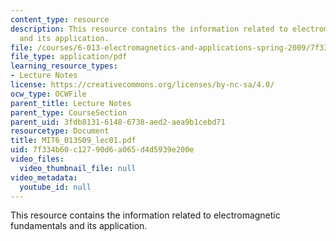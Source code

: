 ```yaml
---
content_type: resource
description: This resource contains the information related to electromagnetic fundamentals
  and its application.
file: /courses/6-013-electromagnetics-and-applications-spring-2009/7f334b60c12790d6a065d4d5939e200e_MIT6_013S09_lec01.pdf
file_type: application/pdf
learning_resource_types:
- Lecture Notes
license: https://creativecommons.org/licenses/by-nc-sa/4.0/
ocw_type: OCWFile
parent_title: Lecture Notes
parent_type: CourseSection
parent_uid: 3fdb8131-6148-6738-aed2-aea9b1cebd71
resourcetype: Document
title: MIT6_013S09_lec01.pdf
uid: 7f334b60-c127-90d6-a065-d4d5939e200e
video_files:
  video_thumbnail_file: null
video_metadata:
  youtube_id: null
---
```

This resource contains the information related to electromagnetic fundamentals and its application.